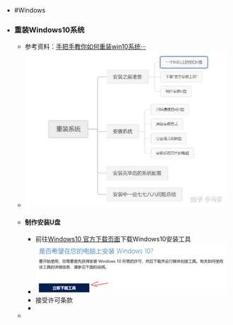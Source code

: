 - #Windows
- ### 重装Windows10系统
	- 参考资料：[手把手教你如何重装win10系统···](https://zhuanlan.zhihu.com/p/108156241)
	- ![image.png](../assets/image_1661407179371_0.png)
	- #### 制作安装U盘
		- 前往[Windows10 官方下载页面](https://www.microsoft.com/zh-cn/software-download/windows10)下载Windows10安装工具
		- ![image.png](../assets/image_1661407337863_0.png)
		- 接受许可条款
		-
	-